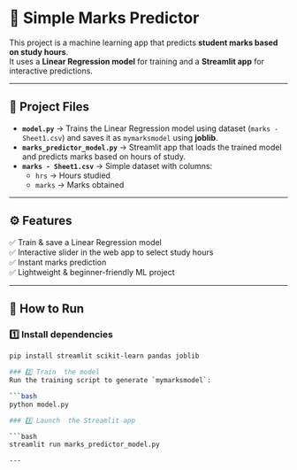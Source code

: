 # 🎯 Simple Marks Predictor  

This project is a machine learning app that predicts **student marks based on study hours**.  
It uses a **Linear Regression model** for training and a **Streamlit app** for interactive predictions.  

---

## 📂 Project Files  

- **`model.py`** → Trains the Linear Regression model using dataset (`marks - Sheet1.csv`) and saves it as `mymarksmodel` using **joblib**.  
- **`marks_predictor_model.py`** → Streamlit app that loads the trained model and predicts marks based on hours of study.  
- **`marks - Sheet1.csv`** → Simple dataset with columns:  
  - `hrs` → Hours studied  
  - `marks` → Marks obtained  

---

## ⚙️ Features  

✅ Train & save a Linear Regression model  
✅ Interactive slider in the web app to select study hours  
✅ Instant marks prediction  
✅ Lightweight & beginner-friendly ML project  

---

## 🚀 How to Run  

### 1️⃣ Install  dependencies  
```bash
pip install streamlit scikit-learn pandas joblib

### 2️⃣ Train  the model
Run the training script to generate `mymarksmodel`:  

```bash
python model.py

### 3️⃣ Launch  the Streamlit app

```bash
streamlit run marks_predictor_model.py

---
